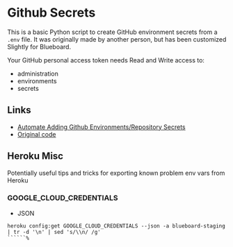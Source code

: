 # Github Secrets

This is a basic Python script to create GitHub environment secrets from a `.env` file.  It was originally made by another person, but has been customized Slightly for Blueboard.

Your GitHub personal access token needs Read and Write access to:
- administration
- environments
- secrets

## Links

- [Automate Adding Github Environments/Repository Secrets](https://articles.wesionary.team/automate-adding-github-environments-repository-secrets-64de7d1235e7)
- [Original code](https://github.com/n3rdkid/medium-github-secrets/)

## Heroku Misc

Potentially useful tips and tricks for exporting known problem env vars from Heroku

### GOOGLE_CLOUD_CREDENTIALS
- JSON
```
heroku config:get GOOGLE_CLOUD_CREDENTIALS --json -a blueboard-staging | tr -d '\n' | sed 's/\\n/ /g'
``````%
